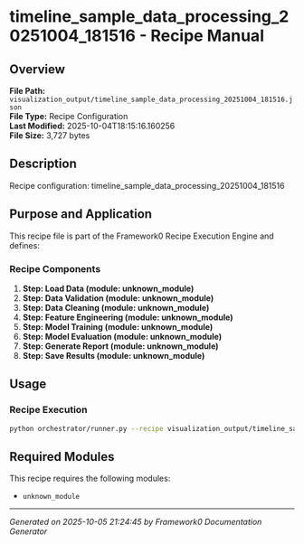 # timeline_sample_data_processing_20251004_181516 - Recipe Manual

## Overview
**File Path:** `visualization_output/timeline_sample_data_processing_20251004_181516.json`  
**File Type:** Recipe Configuration  
**Last Modified:** 2025-10-04T18:15:16.160256  
**File Size:** 3,727 bytes  

## Description
Recipe configuration: timeline_sample_data_processing_20251004_181516

## Purpose and Application
This recipe file is part of the Framework0 Recipe Execution Engine and defines:

### Recipe Components
1. **Step: Load Data (module: unknown_module)**
2. **Step: Data Validation (module: unknown_module)**
3. **Step: Data Cleaning (module: unknown_module)**
4. **Step: Feature Engineering (module: unknown_module)**
5. **Step: Model Training (module: unknown_module)**
6. **Step: Model Evaluation (module: unknown_module)**
7. **Step: Generate Report (module: unknown_module)**
8. **Step: Save Results (module: unknown_module)**

## Usage

### Recipe Execution
```bash
python orchestrator/runner.py --recipe visualization_output/timeline_sample_data_processing_20251004_181516.json
```


## Required Modules

This recipe requires the following modules:

- `unknown_module`


---
*Generated on 2025-10-05 21:24:45 by Framework0 Documentation Generator*
